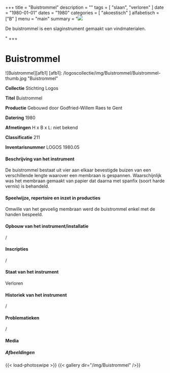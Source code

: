 +++
title = "Buistrommel"
description = ""
tags = [
    "slaan",
"verloren"
]
date = "1980-01-01"
dates = "1980"
categories = [
    "akoestisch"
]
alfabetisch = ["B"
]
menu = "main"
summary = "<a href='/logoscollectie/1980/buistrommel'><img src='/logoscollectie/img/Buistrommel/Buistrommel-thumb.jpg'></a><p>De buistrommel is een slaginstrument gemaakt van vindmaterialen.</p>"
+++


# Buistrommel

![Buistrommel][afb1]
[afb1]: /logoscollectie/img/Buistrommel/Buistrommel-thumb.jpg "Buistrommel"

**Collectie**
Stichting Logos

**Titel**
Buistrommel

**Productie**
Gebouwd door Godfried-Willem Raes te Gent

**Datering**
1980

**Afmetingen**
H x B x L: niet bekend

**Classificatie**
211

**Inventarisnummer**
LOGOS 1980.05

#### Beschrijving van het instrument
De buistrommel bestaat uit vier aan elkaar bevestigde buizen van een verschillende lengte waarover een membraan is gespannen. Waarschijnlijk was het membraan gemaakt van papier dat daarna met spanfix (soort harde vernis) is behandeld.

#### Speelwijze, repertoire en inzet in producties
Omwille van het gevoelig membraan werd de buistrommel enkel met de handen bespeeld.

#### Opbouw van het instrument/installatie
/

#### Inscripties
/

#### Staat van het instrument
Verloren

#### Historiek van het instrument
/

#### Problematieken
/

#### Media
##### Afbeeldingen
{{< load-photoswipe >}}
{{< gallery dir="/img/Buistrommel" />}}

